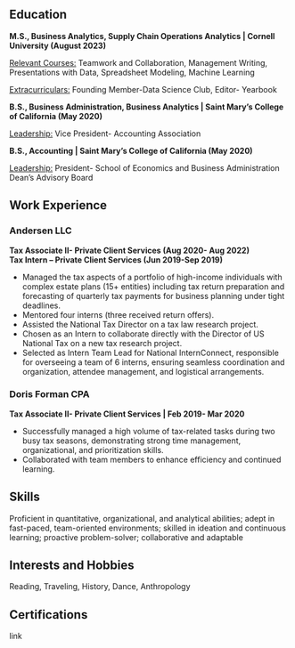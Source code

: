 ## Education

**M.S., Business Analytics, Supply Chain Operations Analytics | Cornell University (August 2023)**  

<u>Relevant Courses:</u> Teamwork and Collaboration, Management Writing, Presentations with Data, Spreadsheet Modeling, Machine Learning  

<u>Extracurriculars:</u> Founding Member-Data Science Club, Editor- Yearbook 

**B.S., Business Administration, Business Analytics | Saint Mary’s College of California (May 2020)**  

<u>Leadership:</u> Vice President- Accounting Association

**B.S., Accounting | Saint Mary’s College of California (May 2020)**  

<u>Leadership:</u> President- School of Economics and Business Administration Dean’s Advisory Board

## Work Experience

### Andersen LLC

**Tax Associate II- Private Client Services (Aug 2020- Aug 2022)**  
**Tax Intern – Private Client Services (Jun 2019-Sep 2019)**  

- Managed the tax aspects of a portfolio of high-income individuals with complex estate plans (15+ entities) including tax return preparation and forecasting of quarterly tax payments for business planning under tight deadlines.
- Mentored four interns (three received return offers).
- Assisted the National Tax Director on a tax law research project.
- Chosen as an Intern to collaborate directly with the Director of US National Tax on a new tax research project.
- Selected as Intern Team Lead for National InternConnect, responsible for overseeing a team of 6 interns, ensuring seamless coordination and organization, attendee management, and logistical arrangements.

### Doris Forman CPA

**Tax Associate II- Private Client Services | Feb 2019- Mar 2020**

- Successfully managed a high volume of tax-related tasks during two busy tax seasons, demonstrating strong time management, organizational, and prioritization skills.
- Collaborated with team members to enhance efficiency and continued learning.

## Skills
Proficient in quantitative, organizational, and analytical abilities; adept in fast-paced, team-oriented environments; skilled in ideation and continuous learning; proactive problem-solver; collaborative and adaptable

## Interests and Hobbies
Reading, Traveling, History, Dance, Anthropology

## Certifications
link
